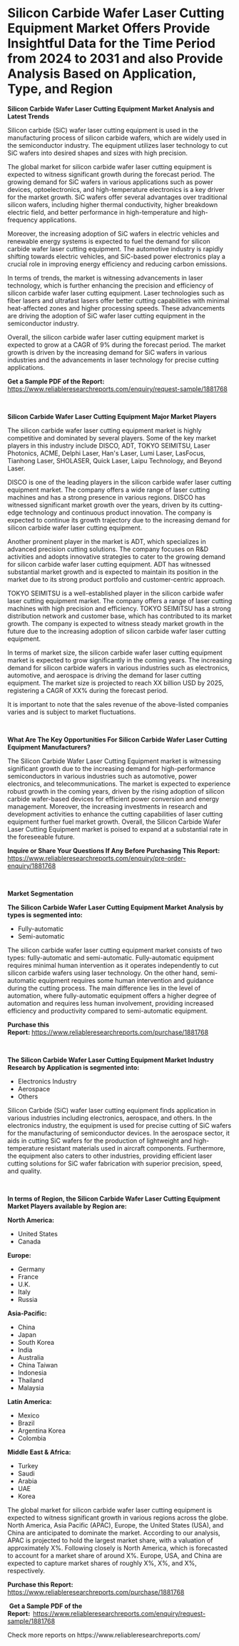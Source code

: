 <p><h1>Silicon Carbide Wafer Laser Cutting Equipment Market Offers Provide Insightful Data for the Time Period from 2024 to 2031 and also Provide Analysis Based on Application, Type, and Region</h1></p><p><strong>Silicon Carbide Wafer Laser Cutting Equipment Market Analysis and Latest Trends</strong></p>
<p><p>Silicon carbide (SiC) wafer laser cutting equipment is used in the manufacturing process of silicon carbide wafers, which are widely used in the semiconductor industry. The equipment utilizes laser technology to cut SiC wafers into desired shapes and sizes with high precision.</p><p>The global market for silicon carbide wafer laser cutting equipment is expected to witness significant growth during the forecast period. The growing demand for SiC wafers in various applications such as power devices, optoelectronics, and high-temperature electronics is a key driver for the market growth. SiC wafers offer several advantages over traditional silicon wafers, including higher thermal conductivity, higher breakdown electric field, and better performance in high-temperature and high-frequency applications.</p><p>Moreover, the increasing adoption of SiC wafers in electric vehicles and renewable energy systems is expected to fuel the demand for silicon carbide wafer laser cutting equipment. The automotive industry is rapidly shifting towards electric vehicles, and SiC-based power electronics play a crucial role in improving energy efficiency and reducing carbon emissions.</p><p>In terms of trends, the market is witnessing advancements in laser technology, which is further enhancing the precision and efficiency of silicon carbide wafer laser cutting equipment. Laser technologies such as fiber lasers and ultrafast lasers offer better cutting capabilities with minimal heat-affected zones and higher processing speeds. These advancements are driving the adoption of SiC wafer laser cutting equipment in the semiconductor industry.</p><p>Overall, the silicon carbide wafer laser cutting equipment market is expected to grow at a CAGR of 9% during the forecast period. The market growth is driven by the increasing demand for SiC wafers in various industries and the advancements in laser technology for precise cutting applications.</p></p>
<p><strong>Get a Sample PDF of the Report:&nbsp;</strong> <a href="https://www.reliableresearchreports.com/enquiry/request-sample/1881768">https://www.reliableresearchreports.com/enquiry/request-sample/1881768</a></p>
<p>&nbsp;</p>
<p><strong>Silicon Carbide Wafer Laser Cutting Equipment Major Market Players</strong></p>
<p><p>The silicon carbide wafer laser cutting equipment market is highly competitive and dominated by several players. Some of the key market players in this industry include DISCO, ADT, TOKYO SEIMITSU, Laser Photonics, ACME, Delphi Laser, Han's Laser, Lumi Laser, LasFocus, Tianhong Laser, SHOLASER, Quick Laser, Laipu Technology, and Beyond Laser.</p><p>DISCO is one of the leading players in the silicon carbide wafer laser cutting equipment market. The company offers a wide range of laser cutting machines and has a strong presence in various regions. DISCO has witnessed significant market growth over the years, driven by its cutting-edge technology and continuous product innovation. The company is expected to continue its growth trajectory due to the increasing demand for silicon carbide wafer laser cutting equipment.</p><p>Another prominent player in the market is ADT, which specializes in advanced precision cutting solutions. The company focuses on R&D activities and adopts innovative strategies to cater to the growing demand for silicon carbide wafer laser cutting equipment. ADT has witnessed substantial market growth and is expected to maintain its position in the market due to its strong product portfolio and customer-centric approach.</p><p>TOKYO SEIMITSU is a well-established player in the silicon carbide wafer laser cutting equipment market. The company offers a range of laser cutting machines with high precision and efficiency. TOKYO SEIMITSU has a strong distribution network and customer base, which has contributed to its market growth. The company is expected to witness steady market growth in the future due to the increasing adoption of silicon carbide wafer laser cutting equipment.</p><p>In terms of market size, the silicon carbide wafer laser cutting equipment market is expected to grow significantly in the coming years. The increasing demand for silicon carbide wafers in various industries such as electronics, automotive, and aerospace is driving the demand for laser cutting equipment. The market size is projected to reach XX billion USD by 2025, registering a CAGR of XX% during the forecast period.</p><p>It is important to note that the sales revenue of the above-listed companies varies and is subject to market fluctuations.</p></p>
<p>&nbsp;</p>
<p><strong>What Are The Key Opportunities For Silicon Carbide Wafer Laser Cutting Equipment Manufacturers?</strong></p>
<p><p>The Silicon Carbide Wafer Laser Cutting Equipment market is witnessing significant growth due to the increasing demand for high-performance semiconductors in various industries such as automotive, power electronics, and telecommunications. The market is expected to experience robust growth in the coming years, driven by the rising adoption of silicon carbide wafer-based devices for efficient power conversion and energy management. Moreover, the increasing investments in research and development activities to enhance the cutting capabilities of laser cutting equipment further fuel market growth. Overall, the Silicon Carbide Wafer Laser Cutting Equipment market is poised to expand at a substantial rate in the foreseeable future.</p></p>
<p><strong>Inquire or Share Your Questions If Any Before Purchasing This Report:</strong> <a href="https://www.reliableresearchreports.com/enquiry/pre-order-enquiry/1881768">https://www.reliableresearchreports.com/enquiry/pre-order-enquiry/1881768</a></p>
<p>&nbsp;</p>
<p><strong>Market Segmentation</strong></p>
<p><strong>The Silicon Carbide Wafer Laser Cutting Equipment Market Analysis by types is segmented into:</strong></p>
<p><ul><li>Fully-automatic</li><li>Semi-automatic</li></ul></p>
<p><p>The silicon carbide wafer laser cutting equipment market consists of two types: fully-automatic and semi-automatic. Fully-automatic equipment requires minimal human intervention as it operates independently to cut silicon carbide wafers using laser technology. On the other hand, semi-automatic equipment requires some human intervention and guidance during the cutting process. The main difference lies in the level of automation, where fully-automatic equipment offers a higher degree of automation and requires less human involvement, providing increased efficiency and productivity compared to semi-automatic equipment.</p></p>
<p><strong>Purchase this Report:&nbsp;</strong><a href="https://www.reliableresearchreports.com/purchase/1881768">https://www.reliableresearchreports.com/purchase/1881768</a></p>
<p>&nbsp;</p>
<p><strong>The Silicon Carbide Wafer Laser Cutting Equipment Market Industry Research by Application is segmented into:</strong></p>
<p><ul><li>Electronics Industry</li><li>Aerospace</li><li>Others</li></ul></p>
<p><p>Silicon Carbide (SiC) wafer laser cutting equipment finds application in various industries including electronics, aerospace, and others. In the electronics industry, the equipment is used for precise cutting of SiC wafers for the manufacturing of semiconductor devices. In the aerospace sector, it aids in cutting SiC wafers for the production of lightweight and high-temperature resistant materials used in aircraft components. Furthermore, the equipment also caters to other industries, providing efficient laser cutting solutions for SiC wafer fabrication with superior precision, speed, and quality.</p></p>
<p>&nbsp;</p>
<p><strong>In terms of Region, the Silicon Carbide Wafer Laser Cutting Equipment Market Players available by Region are:</strong></p>
<p>
    <p> <strong> North America: </strong>
        <ul>
            <li>United States</li>
            <li>Canada</li>
        </ul>
        </p> 
    <p> <strong> Europe: </strong>
        <ul>
            <li>Germany</li>
            <li>France</li>
            <li>U.K.</li>
            <li>Italy</li>
            <li>Russia</li>
        </ul>
        </p> 
    <p> <strong> Asia-Pacific: </strong>
        <ul>
            <li>China</li>
            <li>Japan</li>
            <li>South Korea</li>
            <li>India</li>
            <li>Australia</li>
            <li>China Taiwan</li>
            <li>Indonesia</li>
            <li>Thailand</li>
            <li>Malaysia</li>
        </ul>
        </p> 
    <p> <strong> Latin America: </strong>
        <ul>
            <li>Mexico</li>
            <li>Brazil</li>
            <li>Argentina Korea</li>
            <li>Colombia</li>
        </ul>
        </p> 
    <p> <strong> Middle East & Africa: </strong>
        <ul>
            <li>Turkey</li>
            <li>Saudi</li>
            <li>Arabia</li>
            <li>UAE</li>
            <li>Korea</li>
        </ul>
    </p>
    </p>
<p><p>The global market for silicon carbide wafer laser cutting equipment is expected to witness significant growth in various regions across the globe. North America, Asia Pacific (APAC), Europe, the United States (USA), and China are anticipated to dominate the market. According to our analysis, APAC is projected to hold the largest market share, with a valuation of approximately X%. Following closely is North America, which is forecasted to account for a market share of around X%. Europe, USA, and China are expected to capture market shares of roughly X%, X%, and X%, respectively.</p></p>
<p><strong>Purchase this Report: </strong><a href="https://www.reliableresearchreports.com/purchase/1881768">https://www.reliableresearchreports.com/purchase/1881768</a></p>
<p>&nbsp;<strong>Get a Sample PDF of the Report:&nbsp;&nbsp;</strong><a href="https://www.reliableresearchreports.com/enquiry/request-sample/1881768">https://www.reliableresearchreports.com/enquiry/request-sample/1881768</a></p>
<p><strong></strong></p>
<p>Check more reports on https://www.reliableresearchreports.com/</p>